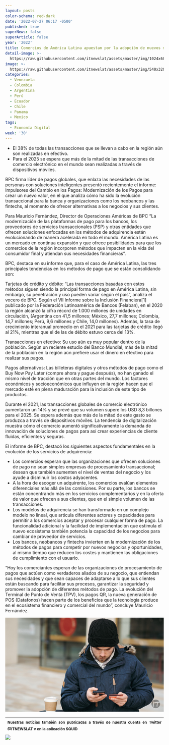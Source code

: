 ```yaml
---
layout: posts
color-schema: red-dark
date: '2022-07-27 06:17 -0500'
published: true
superNews: false
superArticle: false
year: '2022'
title: Comercios de América Latina apuestan por la adopción de nuevos métodos de pago
detail-image: >-
  https://raw.githubusercontent.com/itnewslat/assets/master/img/1024x680/pago-digital-g.jpg
image: >-
  https://raw.githubusercontent.com/itnewslat/assets/master/img/540x320/pago-digital-p.jpg
categories:
  - Venezuela
  - Colombia
  - Argentina
  - Perú
  - Ecuador
  - Chile
  - Panama
  - Mexico
tags:
  - Economía Digital
week: '30'
---
```

- El 38% de todas las transacciones que se llevan a cabo en la región aún son realizadas en efectivo.
- Para el 2025 se espera que más de la mitad de las transacciones de  comercio electrónico en el mundo sean realizadas a través de dispositivos móviles.

BPC firma líder de pagos globales, que enlaza las necesidades de las personas con soluciones inteligentes presentó recientemente el informe: Impulsores del Cambio en los Pagos: Modernización de los Pagos para crear un nuevo valor, en el que analiza cómo ha sido la evolución transaccional para la banca y organizaciones como los neobancos y las fintechs, al momento de ofrecer alternativas a los negocios y sus clientes.
 
Para Mauricio Fernández, Director de Operaciones Américas de BPC “La modernización de las plataformas de pago para los bancos, los proveedores de servicios transaccionales (PSP) y otras entidades que ofrecen soluciones enfocadas en los métodos de adquirencia están evolucionando de manera acelerada en todo el mundo. América Latina es un mercado en continua expansión y que ofrece posibilidades para que los comercios de la región incorporen métodos que impacten en la vida del consumidor final y atiendan sus necesidades financieras”.
 
BPC, destaca en su informe que, para el caso de América Latina, las tres principales tendencias en los métodos de pago que se están consolidando son: 
 
Tarjetas de crédito y débito: “Las transacciones basadas con estos métodos siguen siendo la principal forma de pago en América Latina, sin embargo, su penetración y uso pueden variar según el país”, analiza el vocero de BPC.
Según el VII Informe sobre la Inclusión Financiera[1] publicado por la Federación Latinoamérica de Bancos (Felaban), en el 2020 la región alcanzó la cifra récord de 1.000 millones de unidades en circulación, (Argentina con 41,5 millones; México, 27,7 millones; Colombia, 14,7 millones; Perú, 9,6 millones y Chile, 14,0 millones). Además, la tasa de crecimiento interanual promedio en el 2021 para las tarjetas de crédito llegó al 21%, mientras que el de las de débito estuvo cerca del 13%.
 
Transacciones en efectivo: Su uso aún es muy popular dentro de la población. Según un reciente estudio del Banco Mundial, más de la mitad de la población en la región aún prefiere usar el dinero en efectivo para realizar sus pagos.
 
Pagos alternativos: Las billeteras digitales y otros métodos de pago como el Buy Now Pay Later (compre ahora y pague después), no han ganado el mismo nivel de tracción que en otras partes del mundo. Los factores económicos y socioeconómicos que influyen en la región hacen que el mercado esté en plena maduración para la inclusión de este tipo de productos.
 
Durante el 2021, las transacciones globales de comercio electrónico aumentaron un 14% y se prevé que su volumen supere los USD 8,3 billones para el 2025. Se espera además que más de la mitad de este gasto se produzca a través de dispositivos móviles. La tendencia de digitalización muestra cómo el comercio aumentó significativamente la demanda de innovación de soluciones de pagos para así crear experiencias de cliente fluidas, eficientes y seguras.
 
El informe de BPC, destacó los siguientes aspectos fundamentales en la evolución de los servicios de adquirencia:
 
- Los comercios esperan que las organizaciones que ofrecen soluciones de pago no sean simples empresas de procesamiento transaccional; desean que también aumenten el nivel de ventas del negocio y los ayude a disminuir los costos adyacentes.
- A la hora de escoger un adquirente, los comercios evalúan elementos diferenciales más allá de las comisiones. Por su parte, los bancos se están concentrando más en los servicios complementarios y en la oferta de valor que ofrecen a sus clientes, que en el simple volumen de las transacciones.
- Los modelos de adquirencia se han transformado en un complejo modelo no lineal, que articula diferentes actores y capacidades para permitir a los comercios aceptar y procesar cualquier forma de pago. La funcionalidad adicional y la facilidad de implementación que estimula el nuevo ecosistema también potencia la capacidad de los negocios para cambiar de proveedor de servicios. 
- Los bancos, neobancos y fintechs invierten en la modernización de los métodos de pagos para competir por nuevos negocios y oportunidades, al mismo tiempo que reducen los costes y mantienen las obligaciones de cumplimiento con el usuario.

 
“Hoy los comerciantes esperan de las organizaciones de procesamiento de pagos que actúen como verdaderos aliados de su negocio, que entiendan sus necesidades y que sean capaces de adaptarse a lo que sus clientes están buscando para facilitar sus procesos, garantizar la seguridad y promover la adopción de diferentes métodos de pago. La evolución del Terminal de Punto de Venta (TPV), los pagos QR, la nueva generación de POS (Datafonos) hacen parte de los beneficios que la tecnología produce en el ecosistema financiero y comercial del mundo”, concluye Mauricio Fernández.

![](https://raw.githubusercontent.com/itnewslat/assets/master/img/540x320/pago-digital-p.jpg)

<table style="height: 42px;" width="569">
<tbody>
<tr>
<td style="text-align: justify;"><sub><strong>Nuestras noticias también son publicadas a través de nuestra cuenta en Twitter <a href="https://twitter.com/itnewslat?lang=es">@ITNEWSLAT</a> y en la aplicación <a href="https://squidapp.co/en/">SQUID</a></strong></sub></td>
</tr>
</tbody>
</table>

<img src="https://tracker.metricool.com/c3po.jpg?hash=56f88a41e39ab42c063cc51676587a04"/>